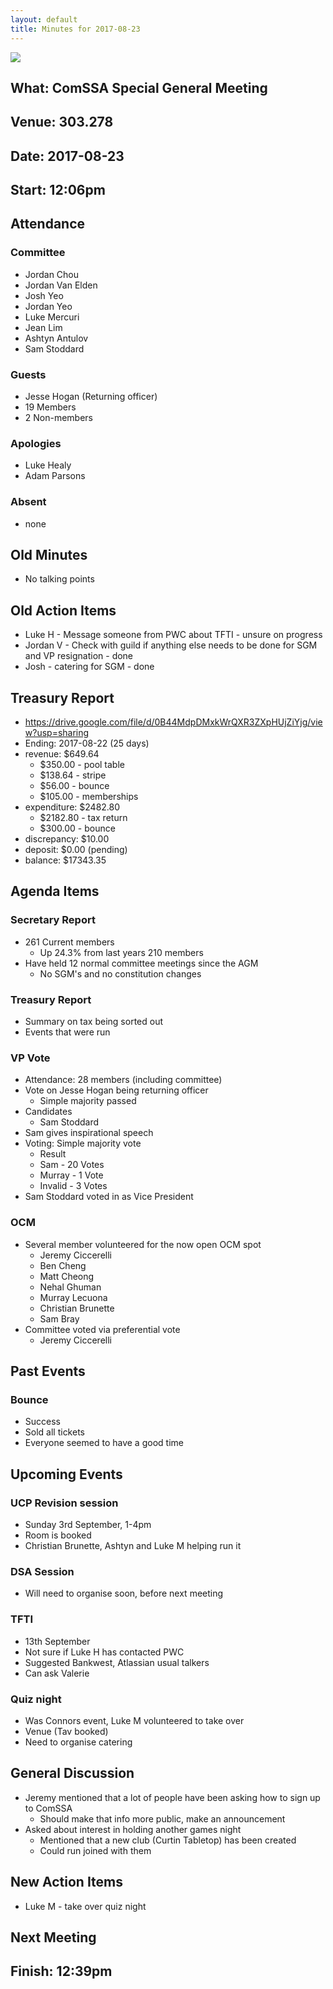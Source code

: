 ```yaml
---
layout: default
title: Minutes for 2017-08-23
---
```


![](../../images/letterhead.png)

## What: ComSSA Special General Meeting

## Venue: 303.278

## Date: 2017-08-23

## Start: 12:06pm

## Attendance

### Committee
- Jordan Chou
- Jordan Van Elden
- Josh Yeo
- Jordan Yeo
- Luke Mercuri
- Jean Lim
- Ashtyn Antulov
- Sam Stoddard

### Guests
- Jesse Hogan (Returning officer)
- 19 Members
- 2 Non-members

### Apologies
- Luke Healy
- Adam Parsons

### Absent
- none

## Old Minutes
- No talking points

## Old Action Items
- Luke H - Message someone from PWC about TFTI - unsure on progress
- Jordan V - Check with guild if anything else needs to be done for SGM and VP resignation - done
- Josh - catering for SGM - done

## Treasury Report
- https://drive.google.com/file/d/0B44MdpDMxkWrQXR3ZXpHUjZiYjg/view?usp=sharing
- Ending: 2017-08-22 (25 days)
- revenue: $649.64
	- $350.00 - pool table
	- $138.64 - stripe
	- $56.00 - bounce
	- $105.00 - memberships
- expenditure: $2482.80
	- $2182.80 - tax return
	- $300.00 - bounce
- discrepancy: $10.00
- deposit: $0.00 (pending)
- balance: $17343.35

## Agenda Items

### Secretary Report
- 261 Current members
	- Up 24.3% from last years 210 members
- Have held 12 normal committee meetings since the AGM
	- No SGM's and no constitution changes

### Treasury Report
- Summary on tax being sorted out
- Events that were run

### VP Vote
- Attendance: 28 members (including committee)
- Vote on Jesse Hogan being returning officer
	- Simple majority passed
- Candidates
	- Sam Stoddard
- Sam gives inspirational speech
- Voting: Simple majority vote
	- Result
	- Sam - 20 Votes
	- Murray - 1 Vote
	- Invalid - 3 Votes
- Sam Stoddard voted in as Vice President

### OCM
- Several member volunteered for the now open OCM spot
	- Jeremy Ciccerelli
	- Ben Cheng
	- Matt Cheong
	- Nehal Ghuman
	- Murray Lecuona
	- Christian Brunette
	- Sam Bray
- Committee voted via preferential vote
	- Jeremy Ciccerelli

## Past Events

### Bounce
- Success
- Sold all tickets
- Everyone seemed to have a good time

## Upcoming Events

### UCP Revision session
- Sunday 3rd September, 1-4pm
- Room is booked
- Christian Brunette, Ashtyn and Luke M helping run it

### DSA Session
- Will need to organise soon, before next meeting

### TFTI
- 13th September
- Not sure if Luke H has contacted PWC
- Suggested Bankwest, Atlassian usual talkers
- Can ask Valerie

### Quiz night
- Was Connors event, Luke M volunteered to take over
- Venue (Tav booked)
- Need to organise catering

## General Discussion
- Jeremy mentioned that a lot of people have been asking how to sign up to ComSSA
	- Should make that info more public, make an announcement
- Asked about interest in holding another games night
	- Mentioned that a new club (Curtin Tabletop) has been created
	- Could run joined with them 

## New Action Items
- Luke M - take over quiz night

## Next Meeting

## Finish: 12:39pm